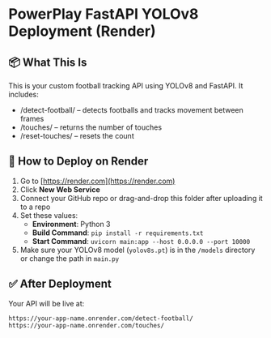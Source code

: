 # PowerPlay FastAPI YOLOv8 Deployment (Render)

## 📦 What This Is
This is your custom football tracking API using YOLOv8 and FastAPI. It includes:
- /detect-football/ – detects footballs and tracks movement between frames
- /touches/ – returns the number of touches
- /reset-touches/ – resets the count

## 🚀 How to Deploy on Render

1. Go to [https://render.com](https://render.com)
2. Click **New Web Service**
3. Connect your GitHub repo or drag-and-drop this folder after uploading it to a repo
4. Set these values:
   - **Environment**: Python 3
   - **Build Command**: `pip install -r requirements.txt`
   - **Start Command**: `uvicorn main:app --host 0.0.0.0 --port 10000`
5. Make sure your YOLOv8 model (`yolov8s.pt`) is in the `/models` directory or change the path in `main.py`

## ✅ After Deployment
Your API will be live at:

```
https://your-app-name.onrender.com/detect-football/
https://your-app-name.onrender.com/touches/
```